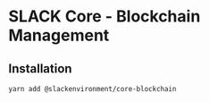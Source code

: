 
# SLACK Core - Blockchain Management

## Installation

```bash
yarn add @slackenvironment/core-blockchain
```